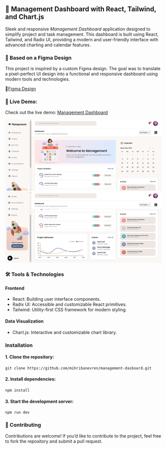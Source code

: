 ## 🌟 Management Dashboard with React, Tailwind, and Chart.js

Sleek and responsive _Management Dashboard_ application designed to simplify project and task management. This dashboard is built using React, Tailwind, and Radix UI, providing a modern and user-friendly interface with advanced charting and calendar features.

### 🎨 Based on a Figma Design

This project is inspired by a custom Figma design. The goal was to translate a pixel-perfect UI design into a functional and responsive dashboard using modern tools and technologies.

🔗[Figma Design](https://www.figma.com/community/file/1184024370301235727/management-dashboard)

### 🚀 Live Demo:

Check out the live demo: [Management Dashboard](https://cheerful-heliotrope-cd3f8e.netlify.app/)

![Home Page](./public/Home.png)
![Home Page](./public/Home-2.png)

### 🛠️ Tools & Technologies

#### Frontend

- React: Building user interface components.
- Radix UI: Accessible and customizable React primitives.
- Tailwind: Utility-first CSS framework for modern styling.

#### Data Visualization

- Chart.js: Interactive and customizable chart library.

### Installation

#### 1. Clone the repository:

```
git clone https://github.com/mihribanevren/management-dasboard.git
```

#### 2. Install dependencies:

```
npm install
```

#### 3. Start the development server:

```
npm run dev
```

### 🙌 Contributing

Contributions are welcome! If you’d like to contribute to the project, feel free to fork the repository and submit a pull request.
